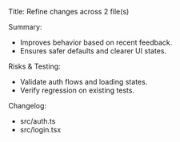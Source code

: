 Title: Refine changes across 2 file(s)

Summary:
- Improves behavior based on recent feedback.
- Ensures safer defaults and clearer UI states.

Risks & Testing:
- Validate auth flows and loading states.
- Verify regression on existing tests.

Changelog:
- src/auth.ts
- src/login.tsx